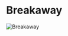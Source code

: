 # Breakaway
![Breakaway](https://github.com/user-attachments/assets/6535d832-784e-4ff3-a9e6-698c7d5fc859)
